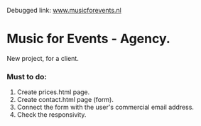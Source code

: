 Debugged link: www.musicforevents.nl

# Music for Events - Agency.

New project, for a client.

### Must to do:

1. Create prices.html page.
2. Create contact.html page (form).
3. Connect the form with the user's commercial email address.
4. Check the responsivity.
